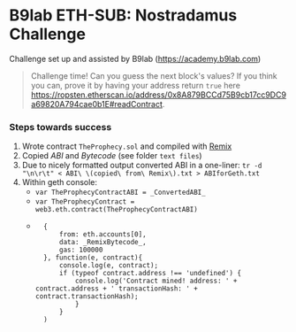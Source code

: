 # B9lab ETH-SUB: Nostradamus Challenge

Challenge set up and assisted by B9lab (https://academy.b9lab.com)


> Challenge time! Can you guess the next block's values? If you think you can, prove it by having your address return `true` here https://ropsten.etherscan.io/address/0x8A879BCCd75B9cb17cc9DC9a69820A794cae0b1E#readContract.


### Steps towards success
1. Wrote contract `TheProphecy.sol` and compiled with [Remix](http://remix.ethereum.org)
2. Copied *ABI* and *Bytecode* (see folder `text files`)
3. Due to nicely formatted output converted ABI in a one-liner: `tr -d "\n\r\t" < ABI\ \(copied\ from\ Remix\).txt > ABIforGeth.txt`
4. Within geth console:
	- `var TheProphecyContractABI = _ConvertedABI_`
	- `var TheProphecyContract = web3.eth.contract(TheProphecyContractABI)`
	- ```var TheProphecyInstance = TheProphecyContract.new(
		{
			from: eth.accounts[0],
			data: _RemixBytecode_,
			gas: 100000
		}, function(e, contract){
			console.log(e, contract);
			if (typeof contract.address !== 'undefined') {
				console.log('Contract mined! address: ' + contract.address + ' transactionHash: ' + contract.transactionHash);
				}
			}
		)
	```
